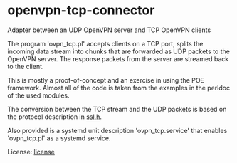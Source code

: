 # openvpn-tcp-connector
Adapter between an UDP OpenVPN server and TCP OpenVPN clients

The program 'ovpn_tcp.pl' accepts clients on a TCP port, splits the incoming data stream into chunks that are
forwarded as UDP packets to the OpenVPN server.
The response packets from the server are streamed back to the client.

This is mostly a proof-of-concept and an exercise in using the POE framework.
Almost all of the code is taken from the examples in the perldoc of the used modules.

The conversion between the TCP stream and the UDP packets is based on the protocol description in
[ssl.h](https://sourceforge.net/p/openvpn/openvpn/ci/v2.1.4/tree/ssl.h "link to the sourceforge project").

Also provided is a systemd unit description 'ovpn_tcp.service' that enables 'ovpn_tcp.pl' as a
systemd service.

License: [license](LICENSE)
